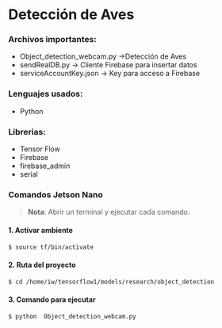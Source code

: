 # Detección de Aves

### Archivos importantes:
* Object_detection_webcam.py ->Detección de Aves
* sendRealDB.py  -> Cliente Firebase para insertar datos
* serviceAccountKey.json  -> Key para acceso a Firebase
### Lenguajes usados:

* Python 

### Librerias:
* Tensor Flow
* Firebase
* firebase_admin
* serial

### Comandos Jetson Nano
> **Nota**: Abrir un terminal y ejecutar cada comando.
#### 1. Activar ambiente
```bash
$ source tf/bin/activate
```
#### 2. Ruta del proyecto
```bash
$ cd /home/iw/tensorflow1/models/research/object_detection
```
#### 3. Comando para ejecutar
```bash
$ python  Object_detection_webcam.py
```

